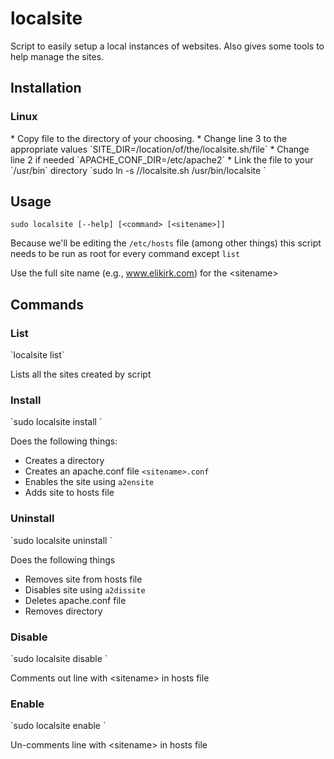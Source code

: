 # localsite
Script to easily setup a local instances of websites. Also gives some tools to help manage the sites.

<h2>Installation</h2>
<h3>Linux</h3>
* Copy file to the directory of your choosing.
* Change line 3 to the appropriate values `SITE_DIR=/location/of/the/localsite.sh/file`
* Change line 2 if needed `APACHE_CONF_DIR=/etc/apache2`
* Link the file to your `/usr/bin` directory `sudo ln -s /<directory of file>/localsite.sh /usr/bin/localsite `

<h2>Usage</h2>

`sudo localsite [--help] [<command> [<sitename>]]`

Because we'll be editing the `/etc/hosts` file (among other things) this script needs to be run as root for every command except `list`

Use the full site name (e.g., www.elikirk.com) for the &lt;sitename&gt;

<h2>Commands</h2>
<h3>List</h3>
`localsite list`

Lists all the sites created by script

<h3>Install</h3>
`sudo localsite install <sitename>`

Does the following things:
* Creates a directory
* Creates an apache.conf file `<sitename>.conf`
* Enables the site using `a2ensite`
* Adds site to hosts file

<h3>Uninstall</h3>
`sudo localsite uninstall <sitename>`

Does the following things
* Removes site from hosts file
* Disables site using `a2dissite`
* Deletes apache.conf file
* Removes directory

<h3>Disable</h3>
`sudo localsite disable <sitename>`

Comments out line with &lt;sitename&gt; in hosts file

<h3>Enable</h3>
`sudo localsite enable <sitename>`

Un-comments line with &lt;sitename&gt; in hosts file
